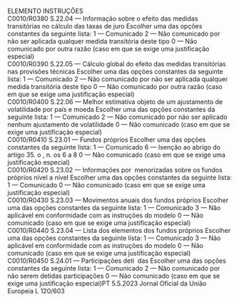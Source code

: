  
ELEMENTO  INSTRUÇÕES  
C0010/R0380  S.22.04 — Informação sobre o 
efeito das medidas transitórias 
no cálculo das taxas de juro  Escolher uma das opções constantes da seguinte lista: 
1 — Comunicado 
2 — Não comunicado por não ser aplicada qualquer medida transitória deste tipo 
0 — Não comunicado por outra razão (caso em que se exige uma justificação 
especial)  
C0010/R0390  S.22.05 — Cálculo global do 
efeito das medidas transitórias 
nas provisões técnicas  Escolher uma das opções constantes da seguinte lista: 
1 — Comunicado 
2 — Não comunicado por não ser aplicada qualquer medida transitória deste tipo 
0 — Não comunicado por outra razão (caso em que se exige uma justificação 
especial)  
C0010/R0400  S.22.06 — Melhor estimativa 
objeto de um ajustamento de 
volatilidade por país e moeda  Escolher uma das opções constantes da seguinte lista: 
1 — Comunicado 
2 — Não comunicado por não ser aplicado nenhum ajustamento de volatilidade 
0 — Não comunicado (caso em que se exige uma justificação especial)  
C0010/R0410  S.23.01 — Fundos próprios  Escolher uma das opções constantes da seguinte lista: 
1 — Comunicado 
6 — Isenção ao abrigo do artigo 35.  o , n.  os 6 a 8 
0 — Não comunicado (caso em que se exige uma justificação especial)  
C0010/R0420  S.23.02 — Informações por ­
menorizadas sobre os fundos 
próprios nível a nível  Escolher uma das opções constantes da seguinte lista: 
1 — Comunicado 
0 — Não comunicado (caso em que se exige uma justificação especial)  
C0010/R0430  S.23.03 — Movimentos anuais 
dos fundos próprios  Escolher uma das opções constantes da seguinte lista: 
1 — Comunicado 
3 — Não aplicável em conformidade com as instruções do modelo 
0 — Não comunicado (caso em que se exige uma justificação especial)  
C0010/R0440  S.23.04 — Lista dos elementos 
dos fundos próprios  Escolher uma das opções constantes da seguinte lista: 
1 — Comunicado 
3 — Não aplicável em conformidade com as instruções do modelo 
0 — Não comunicado (caso em que se exige uma justificação especial)  
C0010/R0450  S.24.01 — Participações deti ­
das  Escolher uma das opções constantes da seguinte lista: 
1 — Comunicado 
2 — Não comunicado por não serem detidas participações 
0 — Não comunicado (caso em que se exige uma justificação especial)PT  5.5.2023 Jornal Oficial da União Europeia L 120/603